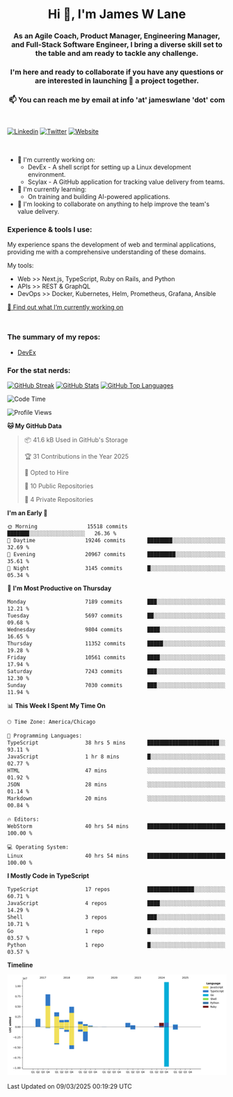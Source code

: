 <h1 align="center">Hi 👋, I'm James W Lane</h1>
<h3 align="center">As an Agile Coach, Product Manager, Engineering Manager, and Full-Stack Software Engineer, I bring a diverse skill set to the table and am ready to tackle any challenge.</h3>
<h3 align="center">I'm here and ready to collaborate if you have any questions or are interested in launching 🚀 a project together.</h3>

<div style="margin-top: 16px;" />

<h3 align="center">📫 You can reach me by email at info 'at' jameswlane 'dot' com</h3>

<div style="margin-top: 48px;" />

[![Linkedin](https://img.shields.io/badge/LinkedIn-0077B5?style=for-the-badge&logo=linkedin&logoColor=white)](https://www.linkedin.com/in/jameswlane/)
[![Twitter](https://img.shields.io/badge/Twitter-1DA1F2?style=for-the-badge&logo=twitter&logoColor=white)](https://x.com/jameswlane)
[![Website](https://img.shields.io/website?down_color=red&down_message=offline&style=for-the-badge&up_color=green&up_message=up&url=https%3A%2F%2Fwww.jameswlane.com)](https://www.jameswlane.com)

<div style="margin-top: 48px;" />

- 🔭 I'm currently working on:
  - DevEx - A shell script for setting up a Linux development environment.
  - Scylax - A GitHub application for tracking value delivery from teams.
- 🌱 I'm currently learning:
  - On training and building AI-powered applications.
- 👯 I'm looking to collaborate on anything to help improve the team's value delivery.

### Experience & tools I use:

My experience spans the development of web and terminal applications, providing me with a comprehensive understanding of these domains.

My tools:
- Web >> Next.js, TypeScript, Ruby on Rails, and Python
- APIs >> REST & GraphQL
- DevOps >> Docker, Kubernetes, Helm, Prometheus, Grafana, Ansible

[🔭 Find out what I’m currently working on](https://www.jameswlane.com/now)  

<div style="margin-top: 50px;"/>

### The summary of my repos:
- [DevEx](https://github.com/jameswlane/devex)  

### For the stat nerds:
[![GitHub Streak](https://github-readme-streak-stats.herokuapp.com?user=jameswlane&theme=tokyonight)](https://git.io/streak-stats)
[![GitHub Stats](https://github-readme-stats.vercel.app/api?username=jameswlane&show_icons=true&theme=tokyonight)](https://github-readme-stats.vercel.app)
[![GitHub Top Languages](https://github-readme-stats.vercel.app/api/top-langs?username=jameswlane&show_icons=true&locale=en&layout=compact&theme=tokyonight)](https://github-readme-stats.vercel.app)

<!--START_SECTION:waka-->
![Code Time](http://img.shields.io/badge/Code%20Time-453%20hrs%2028%20mins-blue)

![Profile Views](http://img.shields.io/badge/Profile%20Views-0-blue)

**🐱 My GitHub Data** 

> 📦 41.6 kB Used in GitHub's Storage 
 > 
> 🏆 31 Contributions in the Year 2025
 > 
> 💼 Opted to Hire
 > 
> 📜 10 Public Repositories 
 > 
> 🔑 4 Private Repositories 
 > 
**I'm an Early 🐤** 

```text
🌞 Morning                15518 commits       ███████░░░░░░░░░░░░░░░░░░   26.36 % 
🌆 Daytime                19246 commits       ████████░░░░░░░░░░░░░░░░░   32.69 % 
🌃 Evening                20967 commits       █████████░░░░░░░░░░░░░░░░   35.61 % 
🌙 Night                  3145 commits        █░░░░░░░░░░░░░░░░░░░░░░░░   05.34 % 
```
📅 **I'm Most Productive on Thursday** 

```text
Monday                   7189 commits        ███░░░░░░░░░░░░░░░░░░░░░░   12.21 % 
Tuesday                  5697 commits        ██░░░░░░░░░░░░░░░░░░░░░░░   09.68 % 
Wednesday                9804 commits        ████░░░░░░░░░░░░░░░░░░░░░   16.65 % 
Thursday                 11352 commits       █████░░░░░░░░░░░░░░░░░░░░   19.28 % 
Friday                   10561 commits       ████░░░░░░░░░░░░░░░░░░░░░   17.94 % 
Saturday                 7243 commits        ███░░░░░░░░░░░░░░░░░░░░░░   12.30 % 
Sunday                   7030 commits        ███░░░░░░░░░░░░░░░░░░░░░░   11.94 % 
```


📊 **This Week I Spent My Time On** 

```text
🕑︎ Time Zone: America/Chicago

💬 Programming Languages: 
TypeScript               38 hrs 5 mins       ███████████████████████░░   93.11 % 
JavaScript               1 hr 8 mins         █░░░░░░░░░░░░░░░░░░░░░░░░   02.77 % 
HTML                     47 mins             ░░░░░░░░░░░░░░░░░░░░░░░░░   01.92 % 
JSON                     28 mins             ░░░░░░░░░░░░░░░░░░░░░░░░░   01.14 % 
Markdown                 20 mins             ░░░░░░░░░░░░░░░░░░░░░░░░░   00.84 % 

🔥 Editors: 
WebStorm                 40 hrs 54 mins      █████████████████████████   100.00 % 

💻 Operating System: 
Linux                    40 hrs 54 mins      █████████████████████████   100.00 % 
```

**I Mostly Code in TypeScript** 

```text
TypeScript               17 repos            ███████████████░░░░░░░░░░   60.71 % 
JavaScript               4 repos             ████░░░░░░░░░░░░░░░░░░░░░   14.29 % 
Shell                    3 repos             ███░░░░░░░░░░░░░░░░░░░░░░   10.71 % 
Go                       1 repo              █░░░░░░░░░░░░░░░░░░░░░░░░   03.57 % 
Python                   1 repo              █░░░░░░░░░░░░░░░░░░░░░░░░   03.57 % 
```



**Timeline**

![Lines of Code chart](https://raw.githubusercontent.com/jameswlane/jameswlane/main/assets/bar_graph.png)


 Last Updated on 09/03/2025 00:19:29 UTC
<!--END_SECTION:waka-->
